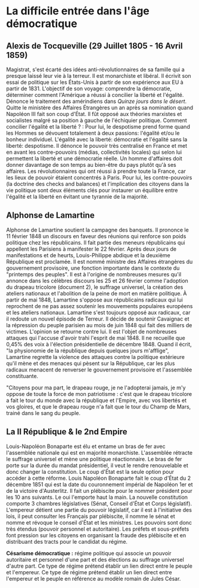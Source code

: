 
# La difficile entrée dans l'âge démocratique

## Alexis de Tocqueville (29 Juillet 1805 - 16 Avril 1859)

Magistrat, s'est écarté des idées anti-révolutionnaires de sa famille qui a presque laissé leur vie à la terreur. Il est monarchiste et libéral. Il écrivit son essai de politique sur les États-Unis à partir de son expérience aux EU à partir de 1831. L'objectif de son voyage: comprendre la démocratie, déterminer comment l'Amérique a réussi à concilier la liberté et l'égalité. Dénonce le traitement des amérindiens dans *Quinze jours dans le désert*. Quitte le ministère des Affaires Étrangères un an après sa nomination quand Napoléon III fait son coup d'État. Il fût opposé aux théories marxistes et socialistes malgré sa position à gauche de l'échiquier politique.
Comment concilier l'égalité et la liberté ? : 
Pour lui, le despotisme prend forme quand les Hommes se dévouent totalement à deux passions: l'égalité et/ou le bonheur individuel. L'égalité avec la liberté: démocratie et l'égalité sans la liberté: despotisme. Il dénonce le pouvoir très centralisé en France et met en avant les contre-pouvoirs (médias, collectivités locales) qui selon lui permettent la liberté et une démocratie réelle. Un homme d'affaires doit donner davantage de son temps au bien-être du pays plutôt qu'à ses affaires. Les révolutionnaires qui ont réussi à prendre toute la France, car les lieux de pouvoir étaient concentrés à Paris. Pour lui, les contre-pouvoirs (la doctrine des checks and balances) et l'implication des citoyens dans la vie politique sont deux éléments clés pour instaurer un équilibre entre l'égalité et la liberté en évitant une tyrannie de la majorité. 

## Alphonse de Lamartine

Alphonse de Lamartine soutient la campagne des banquets. Il prononce le 11 février 1848 un discours en faveur des réunions qui renforce son poids politique chez les républicains. Il fait partie des meneurs républicains qui appellent les Parisiens à manifester le 22 février. Après deux jours de manifestations et de heurts, Louis-Philippe abdique et la deuxième République est proclamée. Il est nommé ministre des Affaires étrangères du gouvernement provisoire, une fonction importante dans le contexte du "printemps des peuples". Il est à l'origine de nombreuses mesures qu'il annonce dans les célèbres discours les 25 et 26 février comme l'adoption du drapeau tricolore (document 2), le suffrage universel, la création des ateliers nationaux et l'abolition de la peine de mort en matière politique. À partir de mai 1848, Lamartine s'oppose aux républicains radicaux qui lui reprochent de ne pas assez soutenir les mouvements populaires européens et les ateliers nationaux. Lamartine s'est toujours opposé aux radicaux, car il redoute un nouvel épisode de Terreur. Il décide de soutenir Cavaignac et la répression du peuple parisien au mois de juin 1848 qui fait des milliers de victimes. L'opinion se retourne contre lui. Il est l'objet de nombreuses attaques qui l'accuse d'avoir trahi l'esprit de mai 1848. Il ne recueille que 0,45% des voix à l'élection présidentielle de décembre 1848. Quand il écrit, "la physionomie de la république depuis quelques jours m'afflige", Lamartine regrette la violence des attaques contre la politique extérieure qu'il mène et des menaces qui pèsent sur la République, car les plus radicaux menacent de renverser le gouvernement provisoire et l'assemblée constituante.

"Citoyens pour ma part, le drapeau rouge, je ne l'adopterai jamais, je m'y oppose de toute la force de mon patriotisme : c'est que le drapeau tricolore a fait le tour du monde avec la république et l'Empire, avec vos libertés et vos gloires, et que le drapeau rouge n'a fait que le tour du Champ de Mars, trainé dans le sang du peuple. 

## La II République & le 2nd Empire

Louis-Napoléon Bonaparte est élu et entame un bras de fer avec l'assemblée nationale qui est en majorité monarchiste. L'assemblée rétracte le suffrage universel et mène une politique réactionnaire. Le bras de fer porte sur la durée du mandat présidentiel, il veut le rendre renouvelable et donc changer la constitution. Le coup d'État est la seule option pour accéder à cette réforme. Louis Napoléon Bonaparte fait le coup d'État du 2 décembre 1851 qui est la date du couronnement impérial de Napoléon 1er et de la victoire d'Austerlitz. Il fait un plébiscite pour le nommer président pour les 10 ans suivants. Le oui l'emporte haut la main. La nouvelle constitution comporte 3 chambres législatives (Sénat, Conseil d'État et Corps législatif). L'empereur détient une partie du pouvoir législatif, car il est à l'initiative des lois, il peut consulter les Français par plébiscite, il nomme le sénat et nomme et révoque le conseil d'État et les ministres.  Les pouvoirs sont donc très étendus (pouvoir personnel et autoritaire). Les préfets et sous-préfets font pression sur les citoyens en organisant la fraude des plébiscite et en distribuant des tracts pour le candidat du régime. 

**Césarisme démocratique :** régime politique qui associe un pouvoir autoritaire et personnel d'une part et des élections au suffrage universel d'autre part. Ce type de régime prétend établir un lien direct entre le peuple et l'empereur. Ce type de régime prétend établir un lien direct entre l'empereur et le peuple en référence au modèle romain de Jules César. 
<!--stackedit_data:
eyJoaXN0b3J5IjpbOTg2MzgwNzY2LDIwMTA2NDkxOTAsLTgxNT
k0NTM0MiwtMTQ1OTQ2OTU0MiwxNjg2NjA3MTI2LC02MTcwNzk1
MzMsNDc5MzQ2NTYxLDEwNDczMDQ2NzgsMTczMjA1MTUyOSwxNz
QxNTkzNDI5LC04MzU2ODcxNTQsLTgzNTY4NzE1NF19
-->